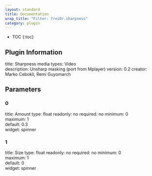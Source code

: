 ```yaml
---
layout: standard
title: Documentation
wrap_title: "Filter: frei0r.sharpness"
category: plugin
---
```

* TOC
{:toc}

## Plugin Information

title: Sharpness
media types:
Video  
description: Unsharp masking (port from Mplayer)
version: 0.2
creator: Marko Cebokli, Remi Guyomarch

## Parameters

### 0

title: Amount  type: float
readonly: no
required: no
minimum: 0  
maximum: 1  
default: 0.3  
widget: spinner  

### 1

title: Size  type: float
readonly: no
required: no
minimum: 0  
maximum: 1  
default: 0  
widget: spinner  

